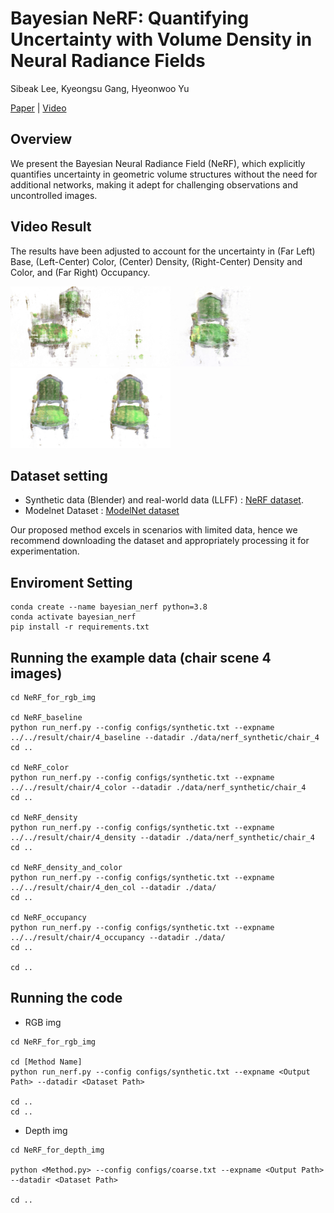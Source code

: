 
# Bayesian NeRF: Quantifying Uncertainty with Volume Density in Neural Radiance Fields

Sibeak Lee, Kyeongsu Gang, Hyeonwoo Yu

[Paper](test) | [Video](https://youtu.be/wp5jW4S_jqo)

## Overview
We present the Bayesian Neural Radiance Field (NeRF), which explicitly quantifies uncertainty in geometric volume structures without the need for additional networks, making it adept for challenging observations and uncontrolled images. 

## Video Result
The results have been adjusted to account for the uncertainty in (Far Left) Base, (Left-Center) Color, (Center) Density, (Right-Center) Density and Color, and (Far Right) Occupancy.

<img src="figs/4_ori.gif" width="128" height="128"/><img src="figs/4_col.gif" width="128" height="128"/><img src="figs/4_den.gif" width="128" height="128"/><img src="figs/4_dencol.gif" width="128" height="128"/><img src="figs/4_occu.gif" width="128" height="128"/>

## Dataset setting
- Synthetic data (Blender) and real-world data (LLFF) : [NeRF dataset](https://drive.google.com/drive/folders/128yBriW1IG_3NJ5Rp7APSTZsJqdJdfc1).
- Modelnet Dataset : [ModelNet dataset](https://modelnet.cs.princeton.edu/)


Our proposed method excels in scenarios with limited data, hence we recommend downloading the dataset and appropriately processing it for experimentation.

## Enviroment Setting

```
conda create --name bayesian_nerf python=3.8
conda activate bayesian_nerf
pip install -r requirements.txt
```


## Running the example data (chair scene 4 images)
```
cd NeRF_for_rgb_img

cd NeRF_baseline
python run_nerf.py --config configs/synthetic.txt --expname ../../result/chair/4_baseline --datadir ./data/nerf_synthetic/chair_4
cd ..

cd NeRF_color
python run_nerf.py --config configs/synthetic.txt --expname ../../result/chair/4_color --datadir ./data/nerf_synthetic/chair_4
cd ..

cd NeRF_density
python run_nerf.py --config configs/synthetic.txt --expname ../../result/chair/4_density --datadir ./data/nerf_synthetic/chair_4
cd ..

cd NeRF_density_and_color
python run_nerf.py --config configs/synthetic.txt --expname ../../result/chair/4_den_col --datadir ./data/
cd ..

cd NeRF_occupancy
python run_nerf.py --config configs/synthetic.txt --expname ../../result/chair/4_occupancy --datadir ./data/
cd ..

cd ..

```


## Running the code

- RGB img
```
cd NeRF_for_rgb_img

cd [Method Name]
python run_nerf.py --config configs/synthetic.txt --expname <Output Path> --datadir <Dataset Path>

cd ..
cd ..
```


- Depth img
```
cd NeRF_for_depth_img

python <Method.py> --config configs/coarse.txt --expname <Output Path> --datadir <Dataset Path>

cd ..
```


